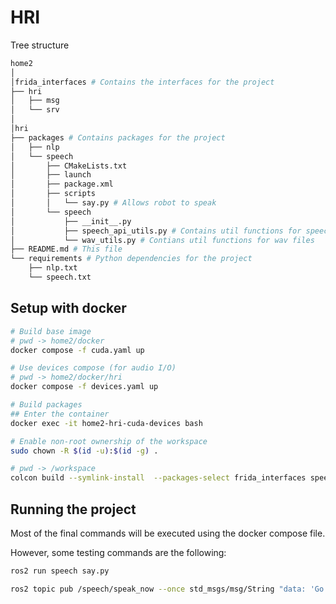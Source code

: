 # HRI

Tree structure

```bash
home2
│
│frida_interfaces # Contains the interfaces for the project
├── hri
│   ├── msg
│   └── srv
│
│hri
├── packages # Contains packages for the project
│   ├── nlp
│   └── speech
│       ├── CMakeLists.txt
│       ├── launch
│       ├── package.xml
│       ├── scripts
│       │   └── say.py # Allows robot to speak
│       └── speech
│           ├── __init__.py
│           ├── speech_api_utils.py # Contains util functions for speech
│           └── wav_utils.py # Contians util functions for wav files
├── README.md # This file
└── requirements # Python dependencies for the project
    ├── nlp.txt
    └── speech.txt
```

## Setup with docker

```bash
# Build base image
# pwd -> home2/docker
docker compose -f cuda.yaml up

# Use devices compose (for audio I/O)
# pwd -> home2/docker/hri
docker compose -f devices.yaml up

# Build packages
## Enter the container
docker exec -it home2-hri-cuda-devices bash

# Enable non-root ownership of the workspace
sudo chown -R $(id -u):$(id -g) .

# pwd -> /workspace
colcon build --symlink-install  --packages-select frida_interfaces speech

```

## Running the project

Most of the final commands will be executed using the docker compose file.

However, some testing commands are the following:

```bash
ros2 run speech say.py

ros2 topic pub /speech/speak_now --once std_msgs/msg/String "data: 'Go to the kitchen and grab cookies'"
```
